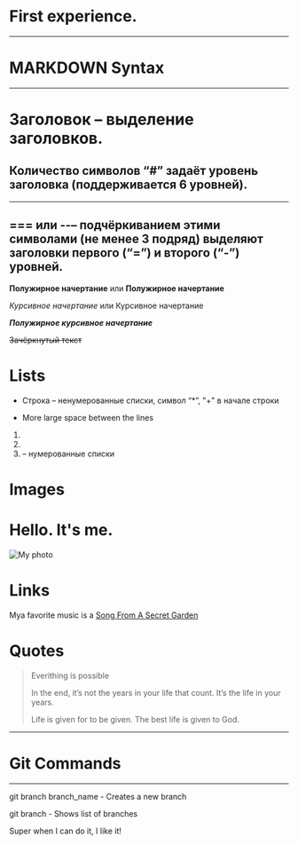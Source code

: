 # First experience.

___
# MARKDOWN Syntax
____

# Заголовок – выделение заголовков. 

## Количество символов “#” задаёт уровень заголовка (поддерживается 6 уровней). ##

---
=== или --– подчёркиванием этими символами (не менее 3 подряд) выделяют заголовки первого (“=”) и второго (“-”) уровней.
---

**Полужирное начертание** или __Полужирное начертание__

*Курсивное начертание* или Курсивное начертание

__*Полужирное курсивное начертание*__

~~Зачёркнутый текст~~

# Lists

* Строка – ненумерованные списки, символ “*”, "+" в начале строки
+ More large space between the lines

1.  
2.
3. – нумерованные списки

# Images

Hello. It's me.
=======
![My photo](Elena.jpg)

# Links

Mya favorite music is a
[Song From A Secret Garden](https://www.youtube.com/watch?v=jR1gerSNTYk)

# Quotes

> Everithing is possible
>
>In the end, it’s not the years in your life that count. It’s the life in your years.
>
> Life is given for to be given. The best life is given to God.

___
# Git Commands
___

git branch branch_name  - Creates a new branch

git branch  - Shows list of branches

Super when I can do it, I like it!

